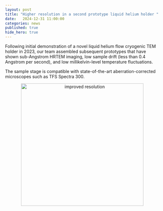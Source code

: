 ```yaml
---
layout: post
title: "Higher resolution in a second prototype liquid helium holder "
date:   2024-12-31 11:00:00
categories: news
published: true
hide_hero: true
---
```


Following initial demonstration of a novel liquid helium flow cryogenic TEM holder in 2023, our team assembled subsequent prototypes that have shown sub-Angstrom HRTEM imaging, low sample drift (less than 0.4 Angstrom per second), and low millikelvin-level temperature fluctuations. 

The sample stage is compatible with state-of-the-art aberration-corrected microscopes such as TFS Spectra 300. 

<center>
<img src="../../../../../img/instruments/hrtem_lhe.png" alt="improved resolution"  align ="center" width="400"/>
</center>
<br/>

